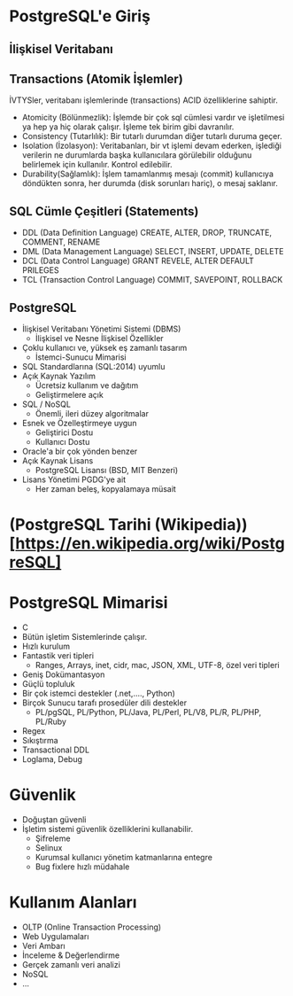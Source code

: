# PostgreSQL'e Giriş

## İlişkisel Veritabanı

## Transactions (Atomik İşlemler)

İVTYSler, veritabanı işlemlerinde (transactions) ACID özelliklerine sahiptir.
* Atomicity (Bölünmezlik): İşlemde bir çok sql cümlesi vardır ve işletilmesi ya hep ya hiç olarak çalışır. İşleme tek birim gibi davranılır.
* Consistency (Tutarlılık): Bir tutarlı durumdan diğer tutarlı duruma geçer.
* Isolation (İzolasyon): Veritabanları, bir vt işlemi devam ederken, işlediği verilerin ne durumlarda başka kullanıcılara görülebilir olduğunu belirlemek için kullanılır. Kontrol edilebilir.
* Durability(Sağlamlık): İşlem tamamlanmış mesajı (commit) kullanıcıya döndükten sonra, her durumda (disk sorunları hariç), o mesaj saklanır.

## SQL Cümle Çeşitleri (Statements)
* DDL (Data Definition Language)
  CREATE, ALTER, DROP, TRUNCATE, COMMENT, RENAME
* DML (Data Management Language)
  SELECT, INSERT, UPDATE, DELETE
* DCL (Data Control Language)
  GRANT REVELE, ALTER DEFAULT PRILEGES
* TCL (Transaction Control Language)
  COMMIT, SAVEPOINT, ROLLBACK

## PostgreSQL

* İlişkisel Veritabanı Yönetimi Sistemi (DBMS)
  * İlişkisel ve Nesne İlişkisel Özellikler
* Çoklu kullanıcı ve, yüksek eş zamanlı tasarım
  * İstemci-Sunucu Mimarisi
* SQL Standardlarına (SQL:2014) uyumlu
* Açık Kaynak Yazılım
  * Ücretsiz kullanım ve dağıtım
  * Geliştirmelere açık
* SQL / NoSQL
  * Önemli, ileri düzey algoritmalar
* Esnek ve Özelleştirmeye uygun
  * Geliştirici Dostu
  * Kullanıcı Dostu
* Oracle'a bir çok yönden benzer
* Açık Kaynak Lisans
  * PostgreSQL Lisansı (BSD, MIT Benzeri)
* Lisans Yönetimi PGDG'ye ait
  * Her zaman beleş, kopyalamaya müsait

# (PostgreSQL Tarihi (Wikipedia)) [https://en.wikipedia.org/wiki/PostgreSQL]

# PostgreSQL Mimarisi
  * C
  * Bütün işletim Sistemlerinde çalışır.
  * Hızlı kurulum
  * Fantastik veri tipleri
    * Ranges, Arrays, inet, cidr, mac, JSON, XML, UTF-8, özel veri tipleri
  * Geniş Dokümantasyon
  * Güçlü topluluk
  * Bir çok istemci destekler (.net,...., Python)
  * Birçok Sunucu tarafı prosedüler dili destekler
    * PL/pgSQL, PL/Python, PL/Java, PL/Perl, PL/V8, PL/R, PL/PHP, PL/Ruby
  * Regex
  * Sıkıştırma
  * Transactional DDL
  * Loglama, Debug

# Güvenlik
  * Doğuştan güvenli
  * İşletim sistemi güvenlik özelliklerini kullanabilir.
    * Şifreleme
    * Selinux
    * Kurumsal kullanıcı yönetim katmanlarına entegre
    * Bug fixlere hızlı müdahale

# Kullanım Alanları
  * OLTP (Online Transaction Processing)
  * Web Uygulamaları
  * Veri Ambarı
  * İnceleme & Değerlendirme
  * Gerçek zamanlı veri analizi
  * NoSQL
  * ...
